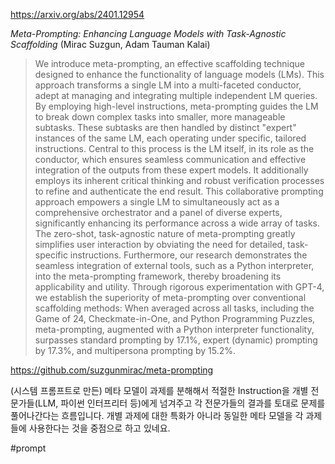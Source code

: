 https://arxiv.org/abs/2401.12954

*Meta-Prompting: Enhancing Language Models with Task-Agnostic Scaffolding* (Mirac Suzgun, Adam Tauman Kalai)

> We introduce meta-prompting, an effective scaffolding technique designed to enhance the functionality of language models (LMs). This approach transforms a single LM into a multi-faceted conductor, adept at managing and integrating multiple independent LM queries. By employing high-level instructions, meta-prompting guides the LM to break down complex tasks into smaller, more manageable subtasks. These subtasks are then handled by distinct "expert" instances of the same LM, each operating under specific, tailored instructions. Central to this process is the LM itself, in its role as the conductor, which ensures seamless communication and effective integration of the outputs from these expert models. It additionally employs its inherent critical thinking and robust verification processes to refine and authenticate the end result. This collaborative prompting approach empowers a single LM to simultaneously act as a comprehensive orchestrator and a panel of diverse experts, significantly enhancing its performance across a wide array of tasks. The zero-shot, task-agnostic nature of meta-prompting greatly simplifies user interaction by obviating the need for detailed, task-specific instructions. Furthermore, our research demonstrates the seamless integration of external tools, such as a Python interpreter, into the meta-prompting framework, thereby broadening its applicability and utility. Through rigorous experimentation with GPT-4, we establish the superiority of meta-prompting over conventional scaffolding methods: When averaged across all tasks, including the Game of 24, Checkmate-in-One, and Python Programming Puzzles, meta-prompting, augmented with a Python interpreter functionality, surpasses standard prompting by 17.1%, expert (dynamic) prompting by 17.3%, and multipersona prompting by 15.2%.

https://github.com/suzgunmirac/meta-prompting

(시스템 프롬프트로 만든) 메타 모델이 과제를 분해해서 적절한 Instruction을 개별 전문가들(LLM, 파이썬 인터프리터 등)에게 넘겨주고 각 전문가들의 결과를 토대로 문제를 풀어나간다는 흐름입니다. 개별 과제에 대한 특화가 아니라 동일한 메타 모델을 각 과제들에 사용한다는 것을 중점으로 하고 있네요.

#prompt 